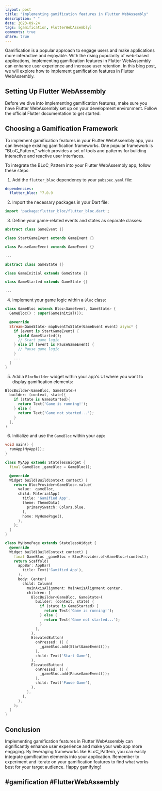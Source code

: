 ```yaml
---
layout: post
title: "Implementing gamification features in Flutter WebAssembly"
description: " "
date: 2023-09-24
tags: [gamification, FlutterWebAssembly]
comments: true
share: true
---
```


Gamification is a popular approach to engage users and make applications more interactive and enjoyable. With the rising popularity of web-based applications, implementing gamification features in Flutter WebAssembly can enhance user experience and increase user retention. In this blog post, we will explore how to implement gamification features in Flutter WebAssembly.

## Setting Up Flutter WebAssembly

Before we dive into implementing gamification features, make sure you have Flutter WebAssembly set up on your development environment. Follow the official Flutter documentation to get started.

## Choosing a Gamification Framework

To implement gamification features in your Flutter WebAssembly app, you can leverage existing gamification frameworks. One popular framework is "BLoC_Pattern," which provides a set of tools and patterns for building interactive and reactive user interfaces.

To integrate the BLoC_Pattern into your Flutter WebAssembly app, follow these steps:

1. Add the `flutter_bloc` dependency to your `pubspec.yaml` file:

```yaml
dependencies:
  flutter_bloc: ^7.0.0
```

2. Import the necessary packages in your Dart file:

```dart
import 'package:flutter_bloc/flutter_bloc.dart';
```

3. Define your game-related events and states as separate classes:

```dart
abstract class GameEvent {}

class StartGameEvent extends GameEvent {}

class PauseGameEvent extends GameEvent {}

...

abstract class GameState {}

class GameInitial extends GameState {}

class GameStarted extends GameState {}

...
```

4. Implement your game logic within a `Bloc` class:

```dart
class GameBloc extends Bloc<GameEvent, GameState> {
  GameBloc() : super(GameInitial());

  @override
  Stream<GameState> mapEventToState(GameEvent event) async* {
    if (event is StartGameEvent) {
      yield GameStarted();
      // Start game logic
    } else if (event is PauseGameEvent) {
      // Pause game logic
    }
    ...
  }
}
```

5. Add a `BlocBuilder` widget within your app's UI where you want to display gamification elements:

```dart
BlocBuilder<GameBloc, GameState>(
  builder: (context, state){
    if (state is GameStarted){
      return Text('Game is running!');
    } else {
      return Text('Game not started...');
    }
  },
)
```

6. Initialize and use the `GameBloc` within your app:

```dart
void main() {
  runApp(MyApp());
}

class MyApp extends StatelessWidget {
  final GameBloc _gameBloc = GameBloc();

  @override
  Widget build(BuildContext context) {
    return BlocProvider<GameBloc>.value(
      value: _gameBloc,
      child: MaterialApp(
        title: 'Gamified App',
        theme: ThemeData(
          primarySwatch: Colors.blue,
        ),
        home: MyHomePage(),
      ),
    );
  }
}

class MyHomePage extends StatelessWidget {
  @override
  Widget build(BuildContext context) {
    final GameBloc _gameBloc = BlocProvider.of<GameBloc>(context);
    return Scaffold(
      appBar: AppBar(
        title: Text('Gamified App'),
      ),
      body: Center(
        child: Column(
          mainAxisAlignment: MainAxisAlignment.center,
          children: [
            BlocBuilder<GameBloc, GameState>(
              builder: (context, state) {
                if (state is GameStarted) {
                  return Text('Game is running!');
                } else {
                  return Text('Game not started...');
                }
              },
            ),
            ElevatedButton(
              onPressed: () {
                _gameBloc.add(StartGameEvent());
              },
              child: Text('Start Game'),
            ),
            ElevatedButton(
              onPressed: () {
                _gameBloc.add(PauseGameEvent());
              },
              child: Text('Pause Game'),
            ),
          ],
        ),
      ),
    );
  }
}
```

## Conclusion

Implementing gamification features in Flutter WebAssembly can significantly enhance user experience and make your web app more engaging. By leveraging frameworks like BLoC_Pattern, you can easily integrate gamification elements into your application. Remember to experiment and iterate on your gamification features to find what works best for your target audience. Happy gamifying!

## #gamification #FlutterWebAssembly